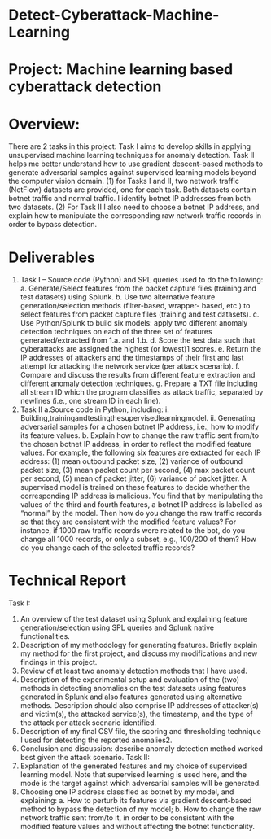 # Detect-Cyberattack-Machine-Learning
 
# Project: Machine learning based cyberattack detection

# Overview: 
There are 2 tasks in this project: Task I aims to develop skills in applying unsupervised machine learning techniques for anomaly detection. Task II helps me better understand how to use gradient descent-based methods to generate adversarial samples against supervised learning models beyond the computer vision domain. 
(1) for Tasks I and II, two network traffic (NetFlow) datasets are provided, one for each task. Both datasets contain botnet traffic and normal traffic. I identify botnet IP addresses from both two datasets. (2) For Task II I also need to choose a botnet IP address, and explain how to manipulate the corresponding raw network traffic records in order to bypass detection. 

# Deliverables
1. Task I – Source code (Python) and SPL queries used to do the following:
a. Generate/Select features from the packet capture files (training and test datasets) using Splunk. 
b. Use two alternative feature generation/selection methods (filter-based, wrapper- based, etc.) to select features from packet capture files (training and test datasets). 
c. Use Python/Splunk to build six models: apply two different anomaly detection techniques on each of the three set of features generated/extracted from 1.a. and 1.b. 
d. Score the test data such that cyberattacks are assigned the highest (or lowest)1 scores. 
e. Return the IP addresses of attackers and the timestamps of their first and last attempt for attacking the network service (per attack scenario). 
f. Compare and discuss the results from different feature extraction and different anomaly detection techniques.
g. Prepare a TXT file including all stream ID which the program classifies as attack traffic, separated by newlines (i.e., one stream ID in each line). 
2. Task II
a.Source code in Python, including:
i. Building,trainingandtestingthesupervisedlearningmodel.
ii. Generating adversarial samples for a chosen botnet IP address, i.e., how to
modify its feature values. 
b. Explain how to change the raw traffic sent from/to the chosen botnet IP address, in order to reflect the modified feature values. For example, the following six features are extracted for each IP address: (1) mean outbound packet size, (2) variance of outbound packet size, (3) mean packet count per second, (4) max packet count per second, (5) mean of packet jitter, (6) variance of packet jitter. A supervised model is trained on these features to decide whether the corresponding IP address is malicious. You find that by manipulating the values of the third and fourth features, a botnet IP address is labelled as “normal” by the model. Then how do you change the raw traffic records so that they are consistent with the modified feature values? For instance, if 1000 raw traffic records were related to the bot, do you change all 1000 records, or only a subset, e.g., 100/200 of them? How do you change each of the selected traffic records? 

# Technical Report
Task I:
1. An overview of the test dataset using Splunk and explaining feature
generation/selection using SPL queries and Splunk native functionalities.
2. Description of my methodology for generating features. Briefly explain my method
for the first project, and discuss my modifications and new findings in this project.
3. Review of at least two anomaly detection methods that I have used.
4. Description of the experimental setup and evaluation of the (two) methods in
detecting anomalies on the test datasets using features generated in Splunk and also features generated using alternative methods. Description should also comprise IP addresses of attacker(s) and victim(s), the attacked service(s), the timestamp, and the type of the attack per attack scenario identified.
5. Description of my final CSV file, the scoring and thresholding technique I used for detecting the reported anomalies2.
6. Conclusion and discussion: describe anomaly detection method worked best given the attack scenario.
Task II:
7. Explanation of the generated features and my choice of supervised learning
model. Note that supervised learning is used here, and the mode is the target against which adversarial samples will be generated.
8. Choosing one IP address classified as botnet by my model, and explaining:
a. How to perturb its features via gradient descent-based method to bypass the
detection of my model;
b. How to change the raw network traffic sent from/to it, in order to be consistent
with the modified feature values and without affecting the botnet functionality.